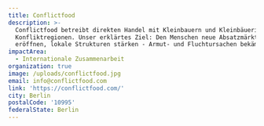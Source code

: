 ```yaml
---
title: Conflictfood
description: >-
  Conflictfood betreibt direkten Handel mit Kleinbauern und Kleinbäuerinnen aus
  Konfliktregionen. Unser erklärtes Ziel: Den Menschen neue Absatzmärkte
  eröffnen, lokale Strukturen stärken - Armut- und Fluchtursachen bekämpfen. 
impactArea:
  - Internationale Zusammenarbeit
organization: true
image: /uploads/conflictfood.jpg
email: info@conflictfood.com
link: 'https://conflictfood.com/'
city: Berlin
postalCode: '10995'
federalState: Berlin
---
```


